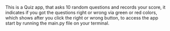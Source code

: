 This is a Quiz app, that asks 10 random questions and records your score, it indicates if you got the questions right or wrong via green or red colors, which shows after you click the right or wrong button, to access the app start by running the main.py file on your terminal.